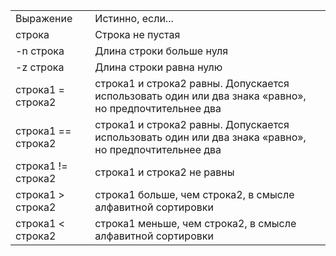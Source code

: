 

|  |  |
| --- | --- |
| Выражение | Истинно, если... |
| строка | Cтрока не пустая |
| -n строка | Длина строки больше нуля |
| -z строка | Длина строки равна нулю |
| строка1 = строка2 | строка1 и строка2 равны. Допускается использовать один или два знака «равно», но предпочтительнее два |
| строка1 == строка2 | строка1 и строка2 равны. Допускается использовать один или два знака «равно», но предпочтительнее два |
| строка1 != строка2 | строка1 и строка2 не равны |
| строка1 > строка2 | строка1 больше, чем строка2, в смысле алфавитной сортировки |
| строка1 < строка2 | строка1 меньше, чем строка2, в смысле алфавитной сортировки |


 

